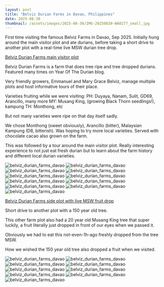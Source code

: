 ```yaml
---
layout: post
title: "Belviz Durian Farms in Davao, Philippines"
date: 2025-08-30
thumbnail: /assets/images/2025-08-30/IMG-20250830-WA0277_small.jpg
---
```


First time visiting the famous Belviz Farms in Davao, Sep 2025. Initially hung around the main visitor plot and ate durians, before taking a short drive to another plot with a real-time live MSW durian tree drop.

<u>Belviz Durian Farms main visitor plot</u>

Belviz Durian Farms is a farm that does tree ripe and tree dropped durians. Featured many times on Year Of The Durian blog.

Very friendly growers, Emmanuel and Mary Grace Belviz, manage multiple plots and host informative tours of their place.

Varieties fruiting while we were visiting:
PH: Duyaya, Nanam, Sulit, GD69, Arancillo, many more
MY: Musang King, (growing Black Thorn seedlings!), kampung
TH: Monthong, etc

But not many varieties were ripe on that day itself sadly.

We chose Monthong (sweet obviously), Arancillo (bitter), Malaysian Kampung (D8, bitterish). Was hoping to try more local varieties. Served with chocolate cacao also grown on the farm.

This was followed by a tour around the main visitor plot. Really interesting experience to not just eat fresh durian but to learn about the farm history and different local durian varieties.

<img src="/assets/images/2025-08-30/20250830_141808_small.jpg" class="small-img" alt="belviz_durian_farms_davao">
<img src="/assets/images/2025-08-30/20250830_130635_small.jpg" class="small-img" alt="belviz_durian_farms_davao">
<img src="/assets/images/2025-08-30/20250830_130640_small.jpg" class="small-img" alt="belviz_durian_farms_davao">
<img src="/assets/images/2025-08-30/20250830_130759_small.jpg" class="small-img" alt="belviz_durian_farms_davao">
<img src="/assets/images/2025-08-30/20250830_131846_small.jpg" class="small-img" alt="belviz_durian_farms_davao">
<img src="/assets/images/2025-08-30/20250830_135501_small.jpg" class="small-img" alt="belviz_durian_farms_davao">
<img src="/assets/images/2025-08-30/20250830_135511_small.jpg" class="small-img" alt="belviz_durian_farms_davao">
<img src="/assets/images/2025-08-30/20250830_135737_small.jpg" class="small-img" alt="belviz_durian_farms_davao">
<img src="/assets/images/2025-08-30/20250830_140752_small.jpg" class="small-img" alt="belviz_durian_farms_davao">
<img src="/assets/images/2025-08-30/20250830_140903_small.jpg" class="small-img" alt="belviz_durian_farms_davao">
<img src="/assets/images/2025-08-30/20250830_141526_small.jpg" class="small-img" alt="belviz_durian_farms_davao">


<u>Belviz Durian Farms side plot with live MSW fruit drop</u>

Short drive to another plot with a 150 year old tree.

This other farm plot also had a 20 year old Musang King tree that super luckily, a fruit literally just dropped in front of our eyes when we passed it.

Obviously we had to eat this not-even-1h-ago freshly dropped from the tree MSW.

How we wished the 150 year old tree also dropped a fruit when we visited.

<img src="/assets/images/2025-08-30/20250830_143746_small.jpg" class="small-img" alt="belviz_durian_farms_davao">
<img src="/assets/images/2025-08-30/20250830_143956_small.jpg" class="small-img" alt="belviz_durian_farms_davao">
<img src="/assets/images/2025-08-30/20250830_144110(2)_small.jpg" class="small-img" alt="belviz_durian_farms_davao">
<img src="/assets/images/2025-08-30/20250830_144110(3)_small.jpg" class="small-img" alt="belviz_durian_farms_davao">
<img src="/assets/images/2025-08-30/20250830_143956(1)_small.jpg" class="small-img" alt="belviz_durian_farms_davao">
<img src="/assets/images/2025-08-30/20250830_144110(1)_small.jpg" class="small-img" alt="belviz_durian_farms_davao">
<img src="/assets/images/2025-08-30/20250830_144110_small.jpg" class="small-img" alt="belviz_durian_farms_davao">
<img src="/assets/images/2025-08-30/IMG-20250830-WA0290_small.jpg" class="small-img" alt="belviz_durian_farms_davao">
<img src="/assets/images/2025-08-30/IMG-20250830-WA0277_small.jpg" class="small-img" alt="belviz_durian_farms_davao">


